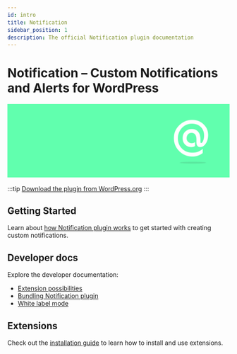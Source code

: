 ```yaml
---
id: intro
title: Notification
sidebar_position: 1
description: The official Notification plugin documentation
---
```


# Notification – Custom Notifications and Alerts for WordPress

![Notification Plugin](./assets/notification-hires.png)

:::tip
[Download the plugin from WordPress.org](https://wordpress.org/plugins/notification/)
:::

## Getting Started

Learn about [how Notification plugin works](user-guide/how-notification-plugin-works.md) to get started with creating custom notifications.

## Developer docs

Explore the developer documentation:

- [Extension possibilities](developer/general/extension-possibilities.md)
- [Bundling Notification plugin](developer/general/bundling.md)  
- [White label mode](developer/general/white-label-mode.md)

## Extensions

Check out the [installation guide](extensions/installation.md) to learn how to install and use extensions.

